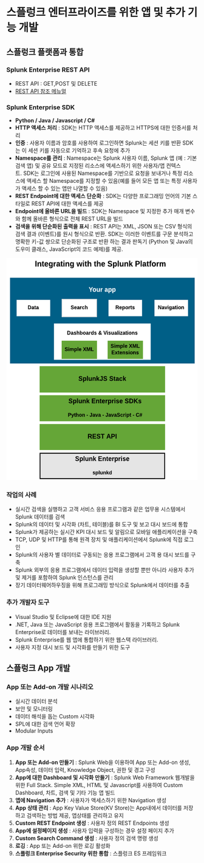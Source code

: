 # 스플렁크 엔터프라이즈를 위한 앱 및 추가 기능 개발

## 스플렁크 플랫폼과 통합

### Splunk Enterprise REST API

- REST API : GET,POST 및 DELETE
- [REST API 참조 메뉴얼](https://docs.splunk.com/Documentation/Splunk/latest/RESTREF/RESTprolog)

### Splunk Enterprise SDK

- __Python / Java / Javascript / C#__
- __HTTP 액세스 처리__ : SDK는 HTTP 액세스를 제공하고 HTTPS에 대한 인증서를 처리
- __인증__ : 사용자 이름과 암호를 사용하여 로그인하면 Splunk는 세션 키를 반환 SDK는 이 세션 키를 자동으로 기억하고 후속 요청에 추가
- __Namespace를 관리__ : Namespace는 Splunk 사용자 이름, Splunk 앱 (예 : 기본 검색 앱) 및 공유 모드로 지정된 리소스에 액세스하기 위한 사용자/앱 컨텍스트. SDK는 로그인에 사용된 Namespace를 기반으로 요청을 보내거나 특정 리소스에 액세스 할 Namespace를 지정할 수 있음(예를 들어 모든 앱 또는 특정 사용자가 액세스 할 수 있는 앱만 나열할 수 있음)
- __REST Endpoint에 대한 액세스 단순화__ : SDK는 다양한 프로그래밍 언어의 기본 스타일로 REST API에 대한 액세스를 제공
- __Endpoint에 올바른 URL을 빌드__ : SDK는 Namespace 및 지정한 추가 매개 변수와 함께 올바른 형식으로 전체 REST URL을 빌드
- __검색을 위해 단순화된 출력을 표시__ : REST API는 XML, JSON 또는 CSV 형식의 검색 결과 (이벤트)를 원시 형식으로 반환. SDK는 이러한 이벤트를 구문 분석하고 명확한 키-값 쌍으로 단순화된 구조로 반환 하는 결과 판독기 (Python 및 Java의 도우미 클래스, JavaScript의 코드 예제)를 제공.

![REST API](./images/splunk_rest.png)

### 작업의 사례

- 실시간 검색을 실행하고 고객 서비스 응용 프로그램과 같은 업무용 시스템에서 Splunk 데이터를 검색
- Splunk의 데이터 및 시각화 (차트, 테이블)를 BI 도구 및 보고 대시 보드에 통합
- Splunk가 제공하는 실시간 KPI 대시 보드 및 알림으로 모바일 애플리케이션을 구축
- TCP, UDP 및 HTTP를 통해 원격 장치 및 애플리케이션에서 Splunk에 직접 로그인
- Splunk의 사용자 별 데이터로 구동되는 응용 프로그램에서 고객 용 대시 보드를 구축
- Splunk 외부의 응용 프로그램에서 데이터 입력을 생성할 뿐만 아니라 사용자 추가 및 제거를 포함하여 Splunk 인스턴스를 관리
- 장기 데이터웨어하우징을 위해 프로그래밍 방식으로 Splunk에서 데이터를 추출

### 추가 개발자 도구

- Visual Studio 및 Eclipse에 대한 IDE 지원
- .NET, Java 또는 JavaScript 응용 프로그램에서 활동을 기록하고 Splunk Enterprise로 데이터를 보내는 라이브러리.
- Splunk Enterprise를 웹 앱에 통합하기 위한 웹스택 라이브러리.
- 사용자 지정 대시 보드 및 시각화를 만들기 위한 도구

## 스플렁크 App 개발

### App 또는 Add-on 개발 시나리오

- 실시간 데이터 분석
- 보안 및 모니터링
- 데이터 해석을 돕는 Custom 시각화
- SPL에 대한 검색 언어 확장
- Modular Inputs

### App 개발 순서

1. __App 또는 Add-on 만들기__ : Splunk Web을 이용하여 App 또는 Add-on 생성, App속성, 데이터 입력, Knowledge Object, 권한 및 경고 구성
2. __App에 대한 Dashboard 및 시각화 만들기__ : Splunk Web Framework 웹개발을 위한 Full Stack. Simple XML, HTML 및 Javascript를 사용하여 Custom Dashboard, 차트, 검색 및 기타 기능 앱 빌드
3. __앱에 Navigation 추가__ : 사용자가 액세스하기 위한 Navigation 생성
4. __App 상태 관리__ : App Key Value Store(KV Store)는 App내에서 데이터를 저장하고 검색하는 방법 제공, 앱상태를 관리하고 유지
5. __Custom REST Endpoint 생성__ : 사용자 정의 REST Endpoints 생성
6. __App에 설정페이지 생성__ : 사용자 입력을 구성하는 경우 설정 페이지 추가
7. __Custom Search Command 생성__ : 사용자 정의 검색 명령 생성
8. __로깅__ : App 또는 Add-on 위한 로깅 활성화
9. __스플렁크 Enterprise Security 위한 통합__ : 스플렁크 ES 프레임워크
